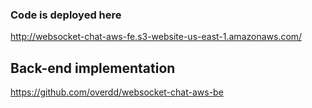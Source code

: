 ### Code is deployed here

<http://websocket-chat-aws-fe.s3-website-us-east-1.amazonaws.com/>

## Back-end implementation

<https://github.com/overdd/websocket-chat-aws-be>
